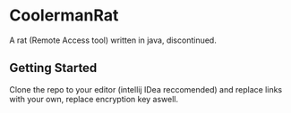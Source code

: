# CoolermanRat

A rat (Remote Access tool) written in java, discontinued.

## Getting Started

Clone the repo to your editor (intellij IDea reccomended) and replace links with your own, replace encryption key aswell.
